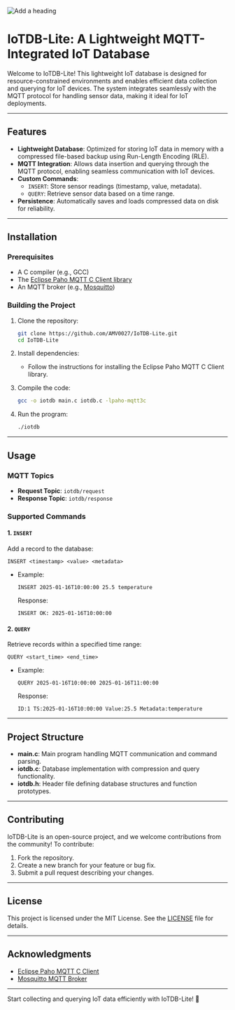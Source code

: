 ![Add a heading](https://github.com/user-attachments/assets/3e3fa238-c251-4fc3-8e60-54da8f4f1f80)

# IoTDB-Lite: A Lightweight MQTT-Integrated IoT Database

Welcome to IoTDB-Lite! This lightweight IoT database is designed for resource-constrained environments and enables efficient data collection and querying for IoT devices. The system integrates seamlessly with the MQTT protocol for handling sensor data, making it ideal for IoT deployments.

---

## Features

- **Lightweight Database**: Optimized for storing IoT data in memory with a compressed file-based backup using Run-Length Encoding (RLE).
- **MQTT Integration**: Allows data insertion and querying through the MQTT protocol, enabling seamless communication with IoT devices.
- **Custom Commands**:
  - `INSERT`: Store sensor readings (timestamp, value, metadata).
  - `QUERY`: Retrieve sensor data based on a time range.
- **Persistence**: Automatically saves and loads compressed data on disk for reliability.

---

## Installation

### Prerequisites

- A C compiler (e.g., GCC)
- The [Eclipse Paho MQTT C Client library](https://github.com/eclipse/paho.mqtt.c)
- An MQTT broker (e.g., [Mosquitto](https://mosquitto.org/))

### Building the Project

1. Clone the repository:
   ```bash
   git clone https://github.com/AMV0027/IoTDB-Lite.git
   cd IoTDB-Lite
   ```

2. Install dependencies:
   - Follow the instructions for installing the Eclipse Paho MQTT C Client library.

3. Compile the code:
   ```bash
   gcc -o iotdb main.c iotdb.c -lpaho-mqtt3c
   ```

4. Run the program:
   ```bash
   ./iotdb
   ```

---

## Usage

### MQTT Topics
- **Request Topic**: `iotdb/request`
- **Response Topic**: `iotdb/response`

### Supported Commands

#### 1. `INSERT`
Add a record to the database:
```
INSERT <timestamp> <value> <metadata>
```
- Example:
  ```
  INSERT 2025-01-16T10:00:00 25.5 temperature
  ```
  Response:
  ```
  INSERT OK: 2025-01-16T10:00:00
  ```

#### 2. `QUERY`
Retrieve records within a specified time range:
```
QUERY <start_time> <end_time>
```
- Example:
  ```
  QUERY 2025-01-16T10:00:00 2025-01-16T11:00:00
  ```
  Response:
  ```
  ID:1 TS:2025-01-16T10:00:00 Value:25.5 Metadata:temperature
  ```

---

## Project Structure

- **main.c**: Main program handling MQTT communication and command parsing.
- **iotdb.c**: Database implementation with compression and query functionality.
- **iotdb.h**: Header file defining database structures and function prototypes.

---

## Contributing

IoTDB-Lite is an open-source project, and we welcome contributions from the community! To contribute:

1. Fork the repository.
2. Create a new branch for your feature or bug fix.
3. Submit a pull request describing your changes.

---

## License

This project is licensed under the MIT License. See the [LICENSE](LICENSE.txt) file for details.

---

## Acknowledgments

- [Eclipse Paho MQTT C Client](https://github.com/eclipse/paho.mqtt.c)
- [Mosquitto MQTT Broker](https://mosquitto.org/)

---

Start collecting and querying IoT data efficiently with IoTDB-Lite! 🚀

